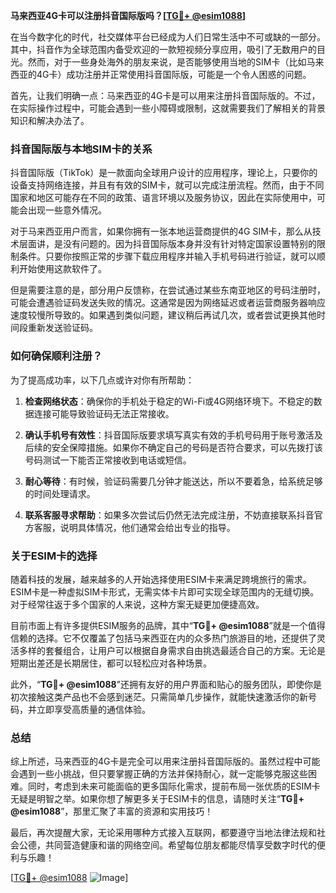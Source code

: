 **马来西亚4G卡可以注册抖音国际版吗？[[TG💪+ @esim1088](https://t.me/s/esim1088)]**

在当今数字化的时代，社交媒体平台已经成为人们日常生活中不可或缺的一部分。其中，抖音作为全球范围内备受欢迎的一款短视频分享应用，吸引了无数用户的目光。然而，对于一些身处海外的朋友来说，是否能够使用当地的SIM卡（比如马来西亚的4G卡）成功注册并正常使用抖音国际版，可能是一个令人困惑的问题。

首先，让我们明确一点：马来西亚的4G卡是可以用来注册抖音国际版的。不过，在实际操作过程中，可能会遇到一些小障碍或限制，这就需要我们了解相关的背景知识和解决办法了。

### 抖音国际版与本地SIM卡的关系

抖音国际版（TikTok）是一款面向全球用户设计的应用程序，理论上，只要你的设备支持网络连接，并且有有效的SIM卡，就可以完成注册流程。然而，由于不同国家和地区可能存在不同的政策、语言环境以及服务协议，因此在实际使用中，可能会出现一些意外情况。

对于马来西亚用户而言，如果你拥有一张本地运营商提供的4G SIM卡，那么从技术层面讲，是没有问题的。因为抖音国际版本身并没有针对特定国家设置特别的限制条件。只要你按照正常的步骤下载应用程序并输入手机号码进行验证，就可以顺利开始使用这款软件了。

但是需要注意的是，部分用户反馈称，在尝试通过某些东南亚地区的号码注册时，可能会遭遇验证码发送失败的情况。这通常是因为网络延迟或者运营商服务器响应速度较慢所导致的。如果遇到类似问题，建议稍后再试几次，或者尝试更换其他时间段重新发送验证码。

### 如何确保顺利注册？

为了提高成功率，以下几点或许对你有所帮助：

1. **检查网络状态**：确保你的手机处于稳定的Wi-Fi或4G网络环境下。不稳定的数据连接可能导致验证码无法正常接收。
   
2. **确认手机号有效性**：抖音国际版要求填写真实有效的手机号码用于账号激活及后续的安全保障措施。如果你不确定自己的号码是否符合要求，可以先拨打该号码测试一下能否正常接收到电话或短信。

3. **耐心等待**：有时候，验证码需要几分钟才能送达，所以不要着急，给系统足够的时间处理请求。

4. **联系客服寻求帮助**：如果多次尝试后仍然无法完成注册，不妨直接联系抖音官方客服，说明具体情况，他们通常会给出专业的指导。

### 关于ESIM卡的选择

随着科技的发展，越来越多的人开始选择使用ESIM卡来满足跨境旅行的需求。ESIM卡是一种虚拟SIM卡形式，无需实体卡片即可实现全球范围内的无缝切换。对于经常往返于多个国家的人来说，这种方案无疑更加便捷高效。

目前市面上有许多提供ESIM服务的品牌，其中“**TG💪+ @esim1088**”就是一个值得信赖的选择。它不仅覆盖了包括马来西亚在内的众多热门旅游目的地，还提供了灵活多样的套餐组合，让用户可以根据自身需求自由挑选最适合自己的方案。无论是短期出差还是长期居住，都可以轻松应对各种场景。

此外，“**TG💪+ @esim1088**”还拥有友好的用户界面和贴心的服务团队，即使你是初次接触这类产品也不会感到迷茫。只需简单几步操作，就能快速激活你的新号码，并立即享受高质量的通信体验。

### 总结

综上所述，马来西亚的4G卡是完全可以用来注册抖音国际版的。虽然过程中可能会遇到一些小挑战，但只要掌握正确的方法并保持耐心，就一定能够克服这些困难。同时，考虑到未来可能面临的更多国际化需求，提前布局一张优质的ESIM卡无疑是明智之举。如果你想了解更多关于ESIM卡的信息，请随时关注“**TG💪+ @esim1088**”，那里汇聚了丰富的资源和实用技巧！

最后，再次提醒大家，无论采用哪种方式接入互联网，都要遵守当地法律法规和社会公德，共同营造健康和谐的网络空间。希望每位朋友都能尽情享受数字时代的便利与乐趣！

[[TG💪+ @esim1088](https://t.me/s/esim1088) ![Image](https://i.postimg.cc/4NQfJmqS/Snipaste-2025-05-13-00-14-12.png)]